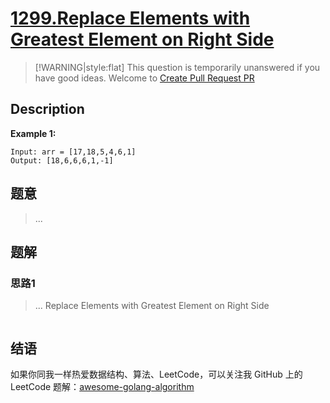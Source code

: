 # [1299.Replace Elements with Greatest Element on Right Side][title]

> [!WARNING|style:flat]
> This question is temporarily unanswered if you have good ideas. Welcome to [Create Pull Request PR](https://github.com/kylesliu/awesome-golang-algorithm)

## Description

**Example 1:**

```
Input: arr = [17,18,5,4,6,1]
Output: [18,6,6,6,1,-1]
```

## 题意
> ...

## 题解

### 思路1
> ...
Replace Elements with Greatest Element on Right Side
```go
```


## 结语

如果你同我一样热爱数据结构、算法、LeetCode，可以关注我 GitHub 上的 LeetCode 题解：[awesome-golang-algorithm][me]

[title]: https://leetcode.com/problems/replace-elements-with-greatest-element-on-right-side/
[me]: https://github.com/kylesliu/awesome-golang-algorithm

